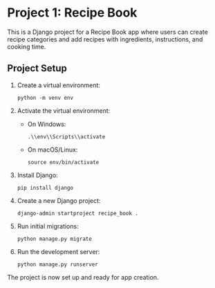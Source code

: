 # Project 1: Recipe Book

This is a Django project for a Recipe Book app where users can create recipe categories and add recipes with ingredients, instructions, and cooking time.

## Project Setup

1. Create a virtual environment:
   ```
   python -m venv env
   ```

2. Activate the virtual environment:
   - On Windows:
     ```
     .\\env\\Scripts\\activate
     ```
   - On macOS/Linux:
     ```
     source env/bin/activate
     ```

3. Install Django:
   ```
   pip install django
   ```

4. Create a new Django project:
   ```
   django-admin startproject recipe_book .
   ```

5. Run initial migrations:
   ```
   python manage.py migrate
   ```

6. Run the development server:
   ```
   python manage.py runserver
   ```

The project is now set up and ready for app creation.
